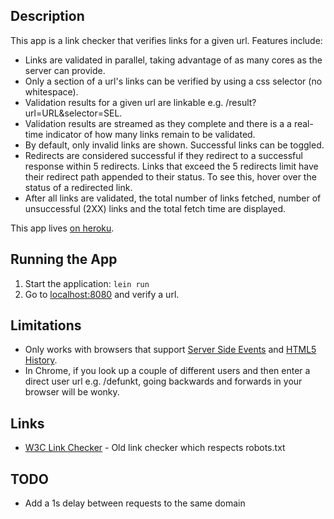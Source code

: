 ## Description

This app is a link checker that verifies links for a given url. Features include:

* Links are validated in parallel, taking advantage of as many cores as
  the server can provide.
* Only a section of a url's links can be verified by using a css
  selector (no whitespace).
* Validation results for a given url are linkable e.g.
  /result?url=URL&selector=SEL.
* Validation results are streamed as they complete and there is a
  a real-time indicator of how many links remain to be validated.
* By default, only invalid links are shown. Successful links can be
  toggled.
* Redirects are considered successful if they redirect to a successful
  response within 5 redirects. Links that exceed the 5 redirects limit
  have their redirect path appended to their status. To see this,
  hover over the status of a redirected link.
* After all links are validated, the total number of links fetched,
  number of unsuccessful (2XX) links and the total fetch time are displayed.

This app lives [on heroku](https://link-checker.herokuapp.com/).

## Running the App

1. Start the application: `lein run`
2. Go to [localhost:8080](http://localhost:8080/) and verify a url.

## Limitations

* Only works with browsers that support [Server Side Events](http://caniuse.com/#feat=eventsource) and [HTML5 History](http://caniuse.com/#feat=history).
* In Chrome, if you look up a couple of different users and then enter
  a direct user url e.g. /defunkt, going backwards and forwards in
  your browser will be wonky.

## Links

* [W3C Link Checker](http://validator.w3.org/checklink) - Old link
  checker which respects robots.txt

## TODO
* Add a 1s delay between requests to the same domain
